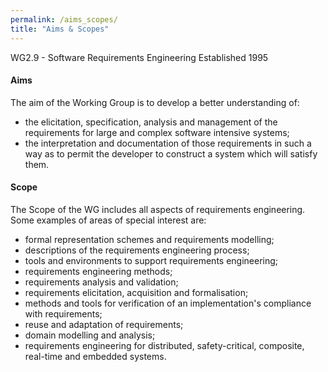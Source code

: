 ```yaml
---
permalink: /aims_scopes/
title: "Aims & Scopes"
---
```

WG2.9 - Software Requirements Engineering
Established 1995

#### Aims
The aim of the Working Group is to develop a better understanding of:
* the elicitation, specification, analysis and management of the requirements for large and complex software intensive systems;
* the interpretation and documentation of those requirements in such a way as to permit the developer to construct a system which will satisfy them.

#### Scope
The Scope of the WG includes all aspects of requirements engineering. Some examples of areas of special interest are:
* formal representation schemes and requirements modelling;
* descriptions of the requirements engineering process;
* tools and environments to support requirements engineering;
* requirements engineering methods;
* requirements analysis and validation;
* requirements elicitation, acquisition and formalisation;
* methods and tools for verification of an implementation's compliance with requirements;
* reuse and adaptation of requirements;
* domain modelling and analysis;
* requirements engineering for distributed, safety-critical, composite, real-time and embedded systems.